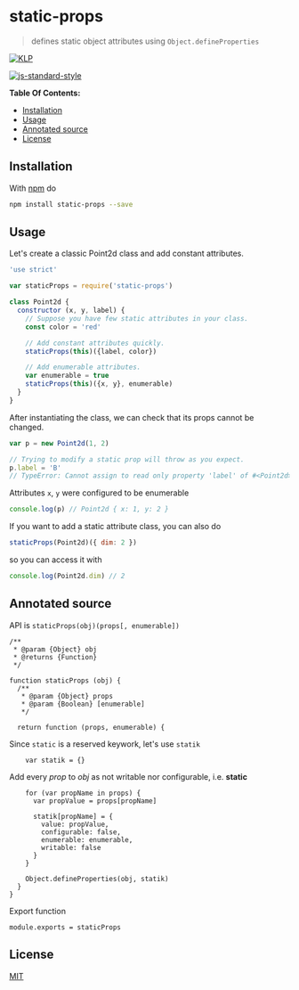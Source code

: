 # static-props

> defines static object attributes using `Object.defineProperties`

[![KLP](https://img.shields.io/badge/kiss-literate-orange.svg)](http://g14n.info/kiss-literate-programming)

[![js-standard-style](https://cdn.rawgit.com/feross/standard/master/badge.svg)](https://github.com/feross/standard)

**Table Of Contents:**

* [Installation](#installation)
* [Usage](#usage)
* [Annotated source](#annotated-source)
* [License](#license)

## Installation

With [npm](https://npmjs.org/) do

```bash
npm install static-props --save
```

## Usage

Let's create a classic Point2d class and add constant attributes.

```javascript
'use strict'

var staticProps = require('static-props')

class Point2d {
  constructor (x, y, label) {
    // Suppose you have few static attributes in your class.
    const color = 'red'

    // Add constant attributes quickly.
    staticProps(this)({label, color})

    // Add enumerable attributes.
    var enumerable = true
    staticProps(this)({x, y}, enumerable)
  }
}
```

After instantiating the class, we can check that its props cannot be changed.

```javascript
var p = new Point2d(1, 2)

// Trying to modify a static prop will throw as you expect.
p.label = 'B'
// TypeError: Cannot assign to read only property 'label' of #<Point2d>
```

Attributes `x`, `y` were configured to be enumerable

```javascript
console.log(p) // Point2d { x: 1, y: 2 }
```

If you want to add a static attribute class, you can also do

```javascript
staticProps(Point2d)({ dim: 2 })
```

so you can access it with

```javascript
console.log(Point2d.dim) // 2
```

## Annotated source

API is `staticProps(obj)(props[, enumerable])`

	/**
	 * @param {Object} obj
	 * @returns {Function}
	 */
	
	function staticProps (obj) {
	  /**
	   * @param {Object} props
	   * @param {Boolean} [enumerable]
	   */

	  return function (props, enumerable) {

Since `static` is a reserved keywork, let's use `statik`

	    var statik = {}

Add every *prop* to *obj* as not writable nor configurable, i.e. **static**

	    for (var propName in props) {
	      var propValue = props[propName]
	
	      statik[propName] = {
	        value: propValue,
	        configurable: false,
	        enumerable: enumerable,
	        writable: false
	      }
	    }
	
	    Object.defineProperties(obj, statik)
	  }
	}

Export function

	module.exports = staticProps

## License

[MIT](http://g14n.info/mit-license)
